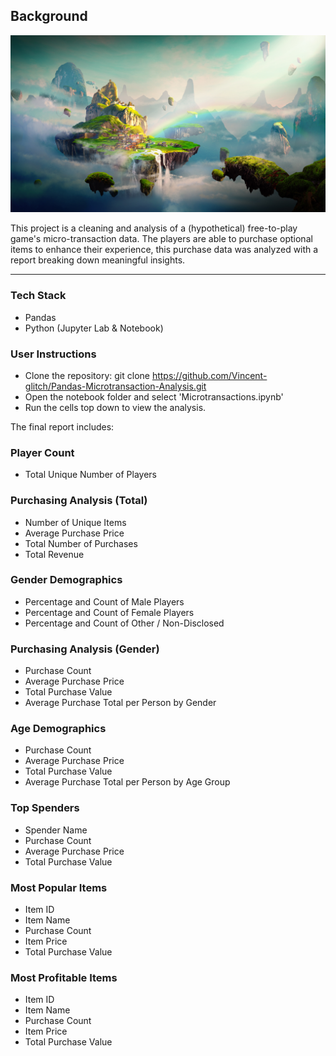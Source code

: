 ## Background
![Fantasy](Images/Fantasy.png)

This project is a cleaning and analysis of a (hypothetical) free-to-play game's micro-transaction data. The players are able to purchase optional items to enhance their experience, this purchase data was analyzed with a report breaking down meaningful insights.

---
### Tech Stack
* Pandas 
* Python (Jupyter Lab & Notebook)

### User Instructions
* Clone the repository: git clone https://github.com/Vincent-glitch/Pandas-Microtransaction-Analysis.git 
* Open the notebook folder and select 'Microtransactions.ipynb'
* Run the cells top down to view the analysis.


The final report includes:

### Player Count
* Total Unique Number of Players
### Purchasing Analysis (Total)
* Number of Unique Items
* Average Purchase Price
* Total Number of Purchases
* Total Revenue
### Gender Demographics
* Percentage and Count of Male Players
* Percentage and Count of Female Players
* Percentage and Count of Other / Non-Disclosed
### Purchasing Analysis (Gender)
  * Purchase Count
  * Average Purchase Price
  * Total Purchase Value
  * Average Purchase Total per Person by Gender
### Age Demographics
  * Purchase Count
  * Average Purchase Price
  * Total Purchase Value
  * Average Purchase Total per Person by Age Group
### Top Spenders
  * Spender Name
  * Purchase Count
  * Average Purchase Price
  * Total Purchase Value
### Most Popular Items
  * Item ID
  * Item Name
  * Purchase Count
  * Item Price
  * Total Purchase Value
### Most Profitable Items
  * Item ID
  * Item Name
  * Purchase Count
  * Item Price
  * Total Purchase Value

